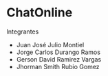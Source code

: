 # ChatOnline

Integrantes

- Juan José Julio Montiel
- Jorge Carlos Durango Ramos
- Gerson David Ramirez Vargas
- Jhorman Smith Rubio Gomez 